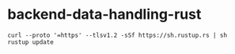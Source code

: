 # backend-data-handling-rust
```
curl --proto '=https' --tlsv1.2 -sSf https://sh.rustup.rs | sh
rustup update

```